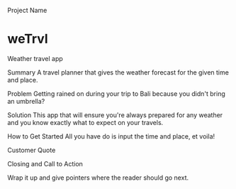 
Project Name
# weTrvl

Weather travel app

Summary
A travel planner that gives the weather forecast for the given time and place. 

Problem
Getting rained on during your trip to Bali because you didn't bring an umbrella?

Solution
This app that will ensure you're always prepared for any weather and you know exactly what to expect on your travels.


How to Get Started
All you have do is input the time and place, et voila!

Customer Quote

Closing and Call to Action

Wrap it up and give pointers where the reader should go next.
